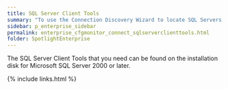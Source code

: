 ```yaml
---
title: SQL Server Client Tools
summary: "To use the Connection Discovery Wizard to locate SQL Servers on your network the SQL Server client software must be installed on the Spotlight Client and the Spotlight Diagnostic Server."
sidebar: p_enterprise_sidebar
permalink: enterprise_cfgmonitor_connect_sqlserverclienttools.html
folder: SpotlightEnterprise
---
```




The SQL Server Client Tools that you need can be found on the installation disk for Microsoft SQL Server 2000 or later.

{% include links.html %}
